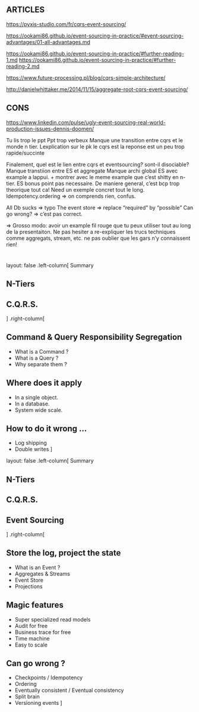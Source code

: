 

## ARTICLES 
https://pyxis-studio.com/fr/cqrs-event-sourcing/

https://ookami86.github.io/event-sourcing-in-practice/#event-sourcing-advantages/01-all-advantages.md

https://ookami86.github.io/event-sourcing-in-practice/#further-reading-1.md
https://ookami86.github.io/event-sourcing-in-practice/#further-reading-2.md

https://www.future-processing.pl/blog/cqrs-simple-architecture/

http://danielwhittaker.me/2014/11/15/aggregate-root-cqrs-event-sourcing/

## CONS

https://www.linkedin.com/pulse/ugly-event-sourcing-real-world-production-issues-dennis-doomen/









Tu lis trop le ppt
Ppt trop verbeux
Manque une transition entre cqrs et le monde n tier. Lexplication sur le pk le cqrs est la reponse est un peu trop rapide/succinte


Finalement, quel est le lien entre cqrs et eventsourcing? sont-il disociable?
Manque transtiion entre ES et aggregate
Manque archi global ES avec example a lappui. + montrer avec le meme example que c’est shitty en n-tier. 
ES bonus point pas necessaire.
De maniere general, c’est bcp trop theorique tout ca! Need un exemple concret tout le long.
Idempotency.ordering => on comprends rien, confus.

All Db sucks => typo
The event store => replace “required” by “possible”
Can go wrong? => c’est pas correct. 


=> Grosso modo: avoir un example fil rouge que tu peux utiliser tout au long de la presentaiton. Ne pas hesiter a re-expliquer les trucs techniques comme aggregats, stream, etc. ne pas oublier que les gars n’y connaissent rien!













# 

layout: false
.left-column[
  Summary
  ## N-Tiers
  ## C.Q.R.S.
]
.right-column[
  ## Command & Query Responsibility Segregation
  - What is a Command ?
  - What is a Query ?
  - Why separate them ?
  

  ## Where does it apply
  - In a single object.
  - In a database.
  - System wide scale.


  ## How to do it wrong ...
  - Log shipping
  - Double writes
]



layout: false
.left-column[
  Summary
  ## N-Tiers
  ## C.Q.R.S.
  ## Event Sourcing
]
.right-column[
  ## Store the log, project the state
  - What is an Event ?
  - Aggregates & Streams
  - Event Store
  - Projections


  ## Magic features
  - Super specialized read models
  - Audit for free
  - Business trace for free
  - Time machine 
  - Easy to scale


  ## Can go wrong ?
  - Checkpoints / Idempotency
  - Ordering
  - Eventually consistent / Eventual consistency
  - Split brain
  - Versioning events
]

